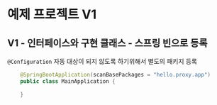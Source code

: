 # 예제 프로젝트 V1


## V1 - 인터페이스와 구현 클래스 - 스프링 빈으로 등록

`@Configuration` 자동 대상이 되지 않도록 하기위해서 별도의 패키지 등록

```java
    @SpringBootApplication(scanBasePackages = "hello.proxy.app")
    public class MainApplication {
        
    }
```
